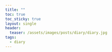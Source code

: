 ```yaml
---
title: ""
toc: true
toc_sticky: true
layout: single
header:
  teaser: /assets/images/posts/diary/diary.jpg
tags:
  - diary 
---
```



